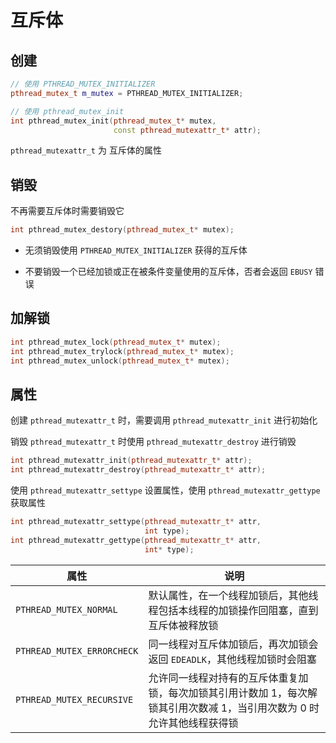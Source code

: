 # 互斥体

## 创建

```cpp
// 使用 PTHREAD_MUTEX_INITIALIZER
pthread_mutex_t m_mutex = PTHREAD_MUTEX_INITIALIZER;

// 使用 pthread_mutex_init
int pthread_mutex_init(pthread_mutex_t* mutex, 
                       const pthread_mutexattr_t* attr);
```

`pthread_mutexattr_t` 为 互斥体的属性

## 销毁

不再需要互斥体时需要销毁它

```cpp
int pthread_mutex_destory(pthread_mutex_t* mutex);
```

- 无须销毁使用 `PTHREAD_MUTEX_INITIALIZER` 获得的互斥体

- 不要销毁一个已经加锁或正在被条件变量使用的互斥体，否者会返回 `EBUSY` 错误

## 加解锁

```cpp
int pthread_mutex_lock(pthread_mutex_t* mutex);
int pthread_mutex_trylock(pthread_mutex_t* mutex);
int pthread_mutex_unlock(pthread_mutex_t* mutex);
```

## 属性

创建 `pthread_mutexattr_t` 时，需要调用 `pthread_mutexattr_init` 进行初始化

销毁 `pthread_mutexattr_t` 时使用 `pthread_mutexattr_destroy` 进行销毁

```cpp
int pthread_mutexattr_init(pthread_mutexattr_t* attr);
int pthread_mutexattr_destroy(pthread_mutexattr_t* attr);
```

使用 `pthread_mutexattr_settype` 设置属性，使用 `pthread_mutexattr_gettype` 获取属性

```cpp
int pthread_mutexattr_settype(pthread_mutexattr_t* attr,
                              int type);
int pthread_mutexattr_gettype(pthread_mutexattr_t* attr,
                              int* type);
```

|属性|说明|
|-|-|
`PTHREAD_MUTEX_NORMAL`|默认属性，在一个线程加锁后，其他线程包括本线程的加锁操作回阻塞，直到互斥体被释放锁
`PTHREAD_MUTEX_ERRORCHECK`|同一线程对互斥体加锁后，再次加锁会返回 `EDEADLK`，其他线程加锁时会阻塞
`PTHREAD_MUTEX_RECURSIVE`|允许同一线程对持有的互斥体重复加锁，每次加锁其引用计数加 1，每次解锁其引用次数减 1，当引用次数为 0 时允许其他线程获得锁